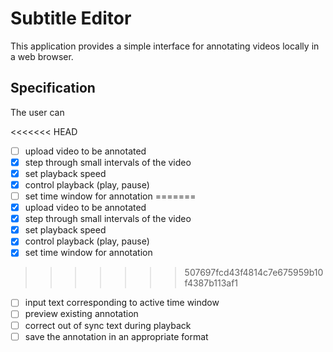 # Subtitle Editor
This application provides a simple interface for annotating videos locally in a web browser.

## Specification

The user can

<<<<<<< HEAD
- [ ] upload video to be annotated
- [x] step through small intervals of the video
- [x] set playback speed
- [x] control playback (play, pause)
- [ ] set time window for annotation
=======
- [x] upload video to be annotated
- [x] step through small intervals of the video
- [x] set playback speed
- [x] control playback (play, pause)
- [x] set time window for annotation
>>>>>>> 507697fcd43f4814c7e675959b10f4387b113af1
- [ ] input text corresponding to active time window
- [ ] preview existing annotation
- [ ] correct out of sync text during playback
- [ ] save the annotation in an appropriate format
